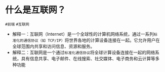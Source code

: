 
# 什么是互联网？


`#前端` `#互联网` 

- 解释一：互联网（Internet）是一个全球性的计算机网络系统，通过一系列`标准化的通信协议（如 TCP/IP）`将世界各地的计算设备连接在一起。它允许用户在全球范围内共享和访问信息、资源和服务。
- 解释二：互联网是一个通过`标准化通信协议`将全球计算设备连接在一起的网络系统，具有信息共享、电子邮件、在线搜索、社交媒体、电子商务和云计算等多种功能
